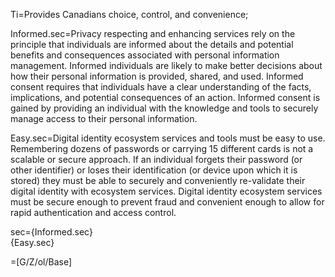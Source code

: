 Ti=Provides Canadians choice, control, and convenience;

Informed.sec=Privacy respecting and enhancing services rely on the principle that individuals are informed about the details and potential benefits and consequences  associated with personal information management. Informed individuals are likely to make better decisions about how their personal information is provided, shared, and used. Informed consent requires that individuals have a clear understanding of the facts, implications, and potential consequences of an action. Informed consent is gained by providing an individual with the knowledge and tools to securely manage access to their personal information.

Easy.sec=Digital identity ecosystem services and tools must be easy to use. Remembering dozens of passwords or carrying 15 different cards is not a scalable or secure approach. If an individual forgets their password (or other identifier) or loses their identification (or device upon which it is stored) they must be able to securely and conveniently re-validate their digital identity with ecosystem services. Digital identity ecosystem services must be secure enough to prevent fraud and convenient enough to allow for rapid authentication and access control.

sec={Informed.sec}<br>{Easy.sec}

=[G/Z/ol/Base]